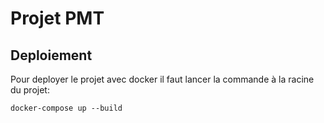 # Projet PMT

## Deploiement

Pour deployer le projet avec docker il faut lancer la commande à la racine du projet:

```
docker-compose up --build
```
